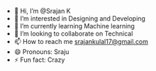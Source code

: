 - 👋 Hi, I’m @Srajan K
- 👀 I’m interested in Designing and Developing 
- 🌱 I’m currently learning Machine learning 
- 💞️ I’m looking to collaborate on Technical 
- 📫 How to reach me srajankulal17@gmail.com
- 😄 Pronouns: Sraju
- ⚡ Fun fact: Crazy 

<!---
kulal123/kulal123 is a ✨ special ✨ repository because its `README.md` (this file) appears on your GitHub profile.
You can click the Preview link to take a look at your changes.
--->
